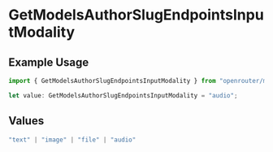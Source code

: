 # GetModelsAuthorSlugEndpointsInputModality

## Example Usage

```typescript
import { GetModelsAuthorSlugEndpointsInputModality } from "openrouter/models/operations";

let value: GetModelsAuthorSlugEndpointsInputModality = "audio";
```

## Values

```typescript
"text" | "image" | "file" | "audio"
```